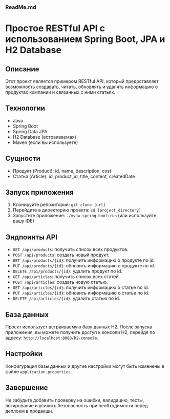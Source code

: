 ### ReadMe.md

# Простое RESTful API с использованием Spring Boot, JPA и H2 Database

## Описание
Этот проект является примером RESTful API, который предоставляет возможность создавать, читать, обновлять и удалять информацию о продуктах компании и связанных с ними статьях.

## Технологии
- Java
- Spring Boot
- Spring Data JPA
- H2 Database (встраиваемая)
- Maven (если вы используете)

## Сущности
- Продукт (Product): id, name, description, cost
- Статья (Article): id, product_id, title, content, createdDate

## Запуск приложения
1. Клонируйте репозиторий: `git clone [url]`
2. Перейдите в директорию проекта: `cd [project_directory]`
3. Запустите приложение: `./mvnw spring-boot:run` (или используйте вашу IDE)

## Эндпоинты API
- `GET /api/products`: получить список всех продуктов.
- `POST /api/products`: создать новый продукт.
- `GET /api/products/{id}`: получить информацию о продукте по id.
- `PUT /api/products/{id}`: обновить информацию о продукте по id.
- `DELETE /api/products/{id}`: удалить продукт по id.
- `GET /api/articles`: получить список всех статей.
- `POST /api/articles`: создать новую статью.
- `GET /api/articles/{id}`: получить информацию о статье по id.
- `PUT /api/articles/{id}`: обновить информацию о статье по id.
- `DELETE /api/articles/{id}`: удалить статью по id.

## База данных
Проект использует встраиваемую базу данных H2. После запуска приложения, вы можете получить доступ к консоли H2, перейдя по адресу: `http://localhost:8080/h2-console`.

## Настройки
Конфигурация базы данных и другие настройки могут быть изменены в файле `application.properties`.

## Завершение
Не забудьте добавить проверку на ошибки, валидацию, тесты, логирование и усилить безопасность при необходимости перед деплоем в продакшн.